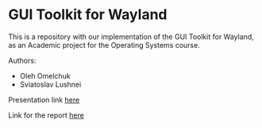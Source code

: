# GUI Toolkit for Wayland
This is a repository with our implementation of the GUI Toolkit for Wayland, as an Academic project for the Operating Systems course.

Authors:
- Oleh Omelchuk 
- Sviatoslav Lushnei

Presentation link [here](https://www.canva.com/design/DAFywPpVq7s/TgLbIp470kEJa-_T0Wrd2g/view?utm_content=DAFywPpVq7s&utm_campaign=designshare&utm_medium=link&utm_source=editor)

Link for the report [here](https://www.overleaf.com/read/jrqspwwbstnq#ad955d)
